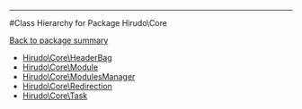 - - -

#Class Hierarchy for Package Hirudo\Core

<div><a href='https://github.com/JeyDotC/Hirudo-docs/blob/master/Hirudo/Core/'>Back to package summary</a></div>

<ul>
<li><a href="https://github.com/JeyDotC/Hirudo-docs/blob/master/Hirudo/Core/HeaderBag.md">Hirudo\Core\HeaderBag</a></li>
<li><a href="https://github.com/JeyDotC/Hirudo-docs/blob/master/Hirudo/Core/Module.md">Hirudo\Core\Module</a></li>
<li><a href="https://github.com/JeyDotC/Hirudo-docs/blob/master/Hirudo/Core/ModulesManager.md">Hirudo\Core\ModulesManager</a></li>
<li><a href="https://github.com/JeyDotC/Hirudo-docs/blob/master/Hirudo/Core/Redirection.md">Hirudo\Core\Redirection</a></li>
<li><a href="https://github.com/JeyDotC/Hirudo-docs/blob/master/Hirudo/Core/Task.md">Hirudo\Core\Task</a></li>
</ul>
